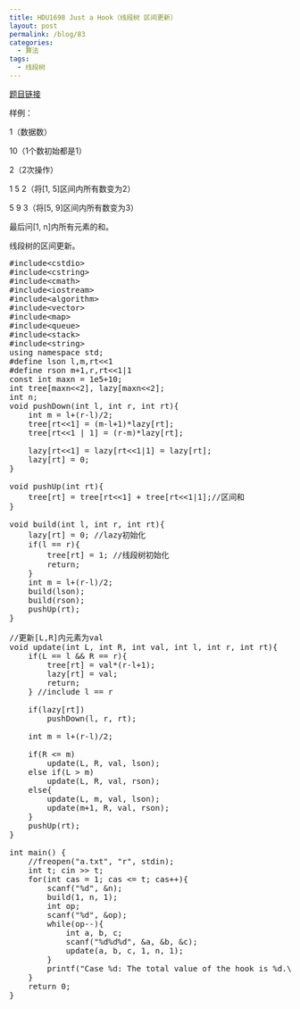 ```yaml
---
title: HDU1698 Just a Hook（线段树 区间更新）
layout: post
permalink: /blog/83
categories:
  - 算法
tags:
  - 线段树
---
```

<a href="http://acm.hdu.edu.cn/showproblem.php?pid=1698" target="_blank">题目链接</a>

样例：
  
1（数据数）
  
10（1个数初始都是1）
  
2（2次操作）
  
1 5 2（将[1, 5]区间内所有数变为2）
  
5 9 3（将[5, 9]区间内所有数变为3）

最后问[1, n]内所有元素的和。

线段树的区间更新。

<pre class="brush: cpp; title: ; notranslate" title="">#include&lt;cstdio&gt;
#include&lt;cstring&gt;
#include&lt;cmath&gt;
#include&lt;iostream&gt;
#include&lt;algorithm&gt;
#include&lt;vector&gt;
#include&lt;map&gt;
#include&lt;queue&gt;
#include&lt;stack&gt;
#include&lt;string&gt;
using namespace std;
#define lson l,m,rt&lt;&lt;1
#define rson m+1,r,rt&lt;&lt;1|1
const int maxn = 1e5+10;
int tree[maxn&lt;&lt;2], lazy[maxn&lt;&lt;2];
int n;
void pushDown(int l, int r, int rt){
    int m = l+(r-l)/2;
    tree[rt&lt;&lt;1] = (m-l+1)*lazy[rt];
    tree[rt&lt;&lt;1 | 1] = (r-m)*lazy[rt];

    lazy[rt&lt;&lt;1] = lazy[rt&lt;&lt;1|1] = lazy[rt];
    lazy[rt] = 0;
}

void pushUp(int rt){
    tree[rt] = tree[rt&lt;&lt;1] + tree[rt&lt;&lt;1|1];//区间和
}

void build(int l, int r, int rt){
    lazy[rt] = 0; //lazy初始化
    if(l == r){
        tree[rt] = 1; //线段树初始化
        return;
    }
    int m = l+(r-l)/2;
    build(lson);
    build(rson);
    pushUp(rt);
}

//更新[L,R]内元素为val
void update(int L, int R, int val, int l, int r, int rt){
    if(L == l && R == r){
        tree[rt] = val*(r-l+1);
        lazy[rt] = val;
        return;
    } //include l == r

    if(lazy[rt])
        pushDown(l, r, rt);

    int m = l+(r-l)/2;

    if(R &lt;= m)
        update(L, R, val, lson);
    else if(L &gt; m)
        update(L, R, val, rson);
    else{
        update(L, m, val, lson);
        update(m+1, R, val, rson);
    }
    pushUp(rt);
}

int main() {
    //freopen("a.txt", "r", stdin);
    int t; cin &gt;&gt; t;
    for(int cas = 1; cas &lt;= t; cas++){
        scanf("%d", &n);
        build(1, n, 1);
        int op;
        scanf("%d", &op);
        while(op--){
            int a, b, c;
            scanf("%d%d%d", &a, &b, &c);
            update(a, b, c, 1, n, 1);
        }
        printf("Case %d: The total value of the hook is %d.\n", cas, tree[1]);
    }
    return 0;
}
</pre>